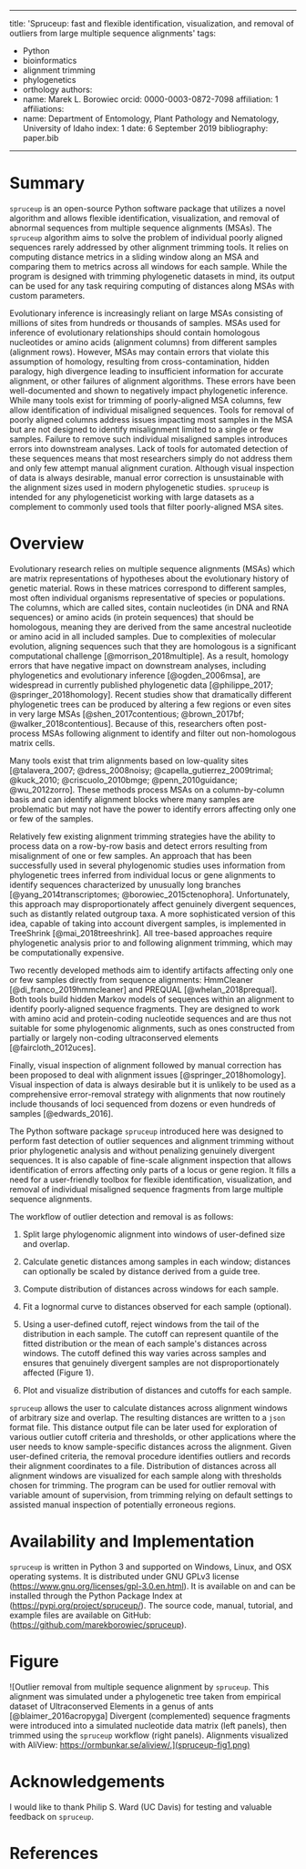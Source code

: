 
---
title: 'Spruceup: fast and flexible identification, visualization, and removal of outliers from large multiple sequence alignments'
tags:
  - Python
  - bioinformatics
  - alignment trimming
  - phylogenetics
  - orthology
authors:
  - name: Marek L. Borowiec
    orcid: 0000-0003-0872-7098
    affiliation: 1
affiliations:
 - name: Department of Entomology, Plant Pathology and Nematology, University of Idaho
   index: 1
date: 6 September 2019
bibliography: paper.bib
---

# Summary

``spruceup`` is an open-source Python software package that utilizes a novel algorithm and allows flexible identification, visualization, and removal of abnormal sequences from multiple sequence alignments (MSAs). The ``spruceup`` algorithm aims to solve the problem of individual poorly aligned sequences rarely addressed by other alignment trimming tools. It relies on computing distance metrics in a sliding window along an MSA and comparing them to metrics across all windows for each sample. While the program is designed with trimming phylogenetic datasets in mind, its output can be used for any task requiring computing of distances along MSAs with custom parameters.

Evolutionary inference is increasingly reliant on large MSAs consisting of millions of sites from hundreds or thousands of samples. MSAs used for inference of evolutionary relationships should contain homologous nucleotides or amino acids (alignment columns) from different samples (alignment rows). However, MSAs may contain errors that violate this assumption of homology, resulting from  cross-contamination, hidden paralogy, high divergence leading to insufficient information for accurate alignment, or other failures of alignment algorithms. These errors have been well-documented and shown to negatively impact phylogenetic inference. While many tools exist for trimming of poorly-aligned MSA columns, few allow identification of individual misaligned sequences. Tools for removal of poorly aligned columns address issues impacting most samples in the MSA but are not designed to identify misalignment limited to a single or few samples. Failure to remove such individual misaligned samples introduces errors into downstream analyses. Lack of tools for automated detection of these sequences means that most researchers simply do not address them and only few attempt manual alignment curation. Although visual inspection of data is always desirable, manual error correction is unsustainable with the alignment sizes used in modern phylogenetic studies. ``spruceup`` is intended for any phylogeneticist working with large datasets as a complement to commonly used tools that filter poorly-aligned MSA sites.

# Overview

Evolutionary research relies on multiple sequence alignments (MSAs) which are matrix representations of hypotheses about the evolutionary history of genetic material. Rows in these matrices correspond to different samples, most often individual organisms representative of species or populations. The columns, which are called sites, contain nucleotides (in DNA and RNA sequences) or amino acids (in protein sequences) that should be homologous, meaning they are derived from the same ancestral nucleotide or amino acid in all included samples. Due to complexities of molecular evolution, aligning sequences such that they are homologous is a significant computational challenge [@morrison_2018multiple]. As a result, homology errors that have negative impact on downstream analyses, including phylogenetics and evolutionary inference [@ogden_2006msa], are widespread in currently published phylogenetic data [@philippe_2017; @springer_2018homology]. Recent studies show that dramatically different phylogenetic trees can be produced by altering a few regions or even sites in very large MSAs [@shen_2017contentious; @brown_2017bf; @walker_2018contentious]. Because of this, researchers often post-process MSAs following alignment to identify and filter out non-homologous matrix cells.

Many tools exist that trim alignments based on low-quality sites [@talavera_2007; @dress_2008noisy; @capella_gutierrez_2009trimal; @kuck_2010; @criscuolo_2010bmge; @penn_2010guidance; @wu_2012zorro]. These methods process MSAs on a column-by-column basis and can identify alignment blocks where many samples are problematic but may not have the power to identify errors affecting only one or few of the samples.

Relatively few existing alignment trimming strategies have the ability to process data on a row-by-row basis and detect errors resulting from misalignment of one or few samples. An approach that has been successfully used in several phylogenomic studies uses information from phylogenetic trees inferred from individual locus or gene alignments to identify sequences characterized by unusually long branches [@yang_2014transcriptomes; @borowiec_2015ctenophora]. Unfortunately, this approach may disproportionately affect genuinely divergent sequences, such as distantly related outgroup taxa. A more sophisticated version of this idea, capable of taking into account divergent samples, is implemented in TreeShrink [@mai_2018treeshrink]. All tree-based approaches require phylogenetic analysis prior to and following alignment trimming, which may be computationally expensive.

Two recently developed methods aim to identify artifacts affecting only one or few samples directly from sequence alignments: HmmCleaner [@di_franco_2019hmmcleaner] and PREQUAL [@whelan_2018prequal]. Both tools build hidden Markov models of sequences within an alignment to identify poorly-aligned sequence fragments. They are designed to work with amino acid and protein-coding nucleotide sequences and are thus not suitable for some phylogenomic alignments, such as ones constructed from partially or largely non-coding ultraconserved elements [@faircloth_2012uces].

Finally, visual inspection of alignment followed by manual correction has been proposed to deal with alignment issues [@springer_2018homology]. Visual inspection of data is always desirable but it is unlikely to be used as a comprehensive error-removal strategy with alignments that now routinely include thousands of loci sequenced from dozens or even hundreds of samples [@edwards_2016].

The Python software package ``spruceup`` introduced here was designed to perform fast detection of outlier sequences and alignment trimming without prior phylogenetic analysis and without penalizing genuinely divergent sequences. It is also capable of fine-scale alignment inspection that allows identification of errors affecting only parts of a locus or gene region. It fills a need for a user-friendly toolbox for flexible identification, visualization, and removal of individual misaligned sequence fragments from large multiple sequence alignments.

The workflow of outlier detection and removal is as follows: 

1. Split large phylogenomic alignment into windows of user-defined size and overlap.

2. Calculate genetic distances among samples in each window; distances can optionally be scaled by distance derived from a guide tree.

3. Compute distribution of distances across windows for each sample.

4. Fit a lognormal curve to distances observed for each sample (optional).

5. Using a user-defined cutoff, reject windows from the tail of the distribution in each sample. The cutoff can represent quantile of the fitted distribution or the mean of each sample's distances across windows. The cutoff defined this way varies across samples and ensures that genuinely divergent samples are not disproportionately affected (Figure 1).

6. Plot and visualize distribution of distances and cutoffs for each sample.

``spruceup`` allows the user to calculate distances across alignment windows of arbitrary size and overlap. The resulting distances are written to a ``json`` format file. This distance output file can be later used for exploration of various outlier cutoff criteria and thresholds, or other applications where the user needs to know sample-specific distances across the alignment. Given user-defined criteria, the removal procedure identifies outliers and records their alignment coordinates to a file. Distribution of distances across all alignment windows are visualized for each sample along with thresholds chosen for trimming. The program can be used for outlier removal with variable amount of supervision, from trimming relying on default settings to assisted manual inspection of potentially erroneous regions.

# Availability and Implementation 

``spruceup`` is written in Python 3 and supported on Windows, Linux, and OSX operating systems. It is distributed under GNU GPLv3 license (https://www.gnu.org/licenses/gpl-3.0.en.html). It is available on and can be installed through the Python Package Index at (https://pypi.org/project/spruceup/). The source code, manual, tutorial, and example files are available on GitHub: (https://github.com/marekborowiec/spruceup).

# Figure

![Outlier removal from multiple sequence alignment by ``spruceup``. This alignment was simulated under a phylogenetic tree taken from empirical dataset of Ultraconserved Elements in a genus of ants [@blaimer_2016acropyga] Divergent (complemented) sequence fragments were introduced into a simulated nucleotide data matrix (left panels), then trimmed using the ``spruceup`` workflow (right panels). Alignments visualized with AliView: https://ormbunkar.se/aliview/.](spruceup-fig1.png)

# Acknowledgements

I would like to thank Philip S. Ward (UC Davis) for testing and valuable feedback on ``spruceup``.

# References
